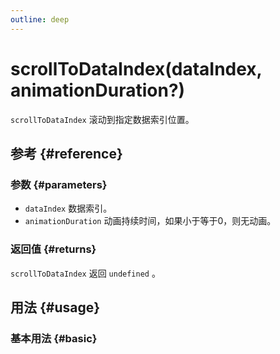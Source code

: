 ```yaml
---
outline: deep
---
```


# scrollToDataIndex(dataIndex, animationDuration?)
`scrollToDataIndex` 滚动到指定数据索引位置。

## 参考 {#reference}
<!-- @include: @/@views/api/references/instance/scrollToDataIndex.md -->

### 参数 {#parameters}
- `dataIndex` 数据索引。
- `animationDuration` 动画持续时间，如果小于等于0，则无动画。

### 返回值 {#returns}
`scrollToDataIndex` 返回 `undefined` 。

## 用法 {#usage}
<script setup>
import ScrollToDataIndex from '../../@views/api/samples/scrollToDataIndex/index.vue'
</script>

### 基本用法 {#basic}
<ScrollToDataIndex/>